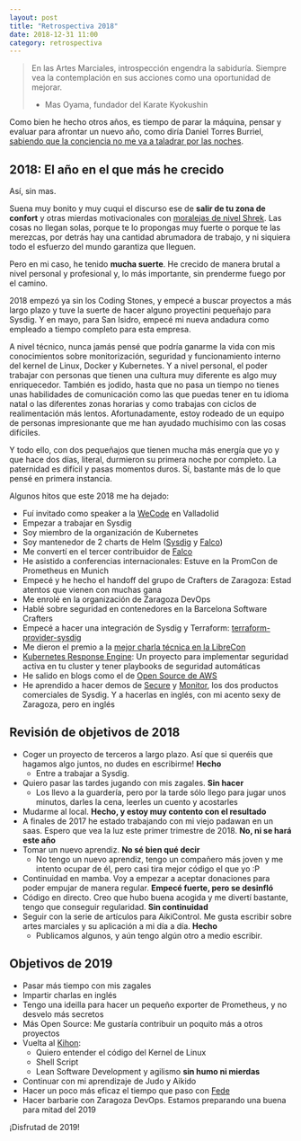 ```yaml
---
layout: post
title: "Retrospectiva 2018"
date: 2018-12-31 11:00
category: retrospectiva
---
```


> En las Artes Marciales, introspección engendra la sabiduría. Siempre vea la contemplación en sus acciones como una oportunidad de mejorar.
> - Mas Oyama, fundador del Karate Kyokushin

Como bien he hecho otros años, es tiempo de parar la máquina, pensar y evaluar
para afrontar un nuevo año, como diría Daniel Torres Burriel,
[sabiendo que la conciencia no me va a taladrar por las noches](https://twitter.com/torresburriel/status/1079501833616482304).

## 2018: El año en el que más he crecido

Así, sin mas.

Suena muy bonito y muy cuqui el discurso ese de **salir de tu zona
de confort** y otras mierdas motivacionales con
[moralejas de nivel Shrek](https://www.youtube.com/watch?v=7kgFjWDjuZ0). Las
cosas no llegan solas, porque te lo propongas muy fuerte o porque te las
merezcas, por detrás hay una cantidad abrumadora de trabajo, y ni siquiera
todo el esfuerzo del mundo garantiza que lleguen.

Pero en mi caso, he tenido **mucha suerte**. He crecido de manera brutal a nivel
personal y profesional y, lo más importante, sin prenderme fuego por el camino.

2018 empezó ya sin los Coding Stones, y empecé a buscar proyectos a más largo
plazo y tuve la suerte de hacer alguno proyectini pequeñajo para Sysdig. Y en
mayo, para San Isidro, empecé mi nueva andadura como empleado a tiempo completo
para esta empresa.

A nivel técnico, nunca jamás pensé que podría ganarme la vida con mis conocimientos
sobre monitorización, seguridad y funcionamiento interno del kernel de Linux, Docker
y Kubernetes. Y a nivel personal, el poder trabajar con personas que tienen una
cultura muy diferente es algo muy enriquecedor. También es jodido, hasta que
no pasa un tiempo no tienes unas habilidades de comunicación como las que puedas
tener en tu idioma natal o las diferentes zonas horarias y como trabajas con
ciclos de realimentación más lentos. Afortunadamente, estoy rodeado de un equipo
de personas impresionante que me han ayudado muchísimo con las cosas difíciles.

Y todo ello, con dos pequeñajos que tienen mucha más energía que yo y que hace
dos días, literal, durmieron su primera noche por completo. La paternidad es
difícil y pasas momentos duros. Sí, bastante más de lo que pensé en primera
instancia.

Algunos hitos que este 2018 me ha dejado:

* Fuí invitado como speaker a la [WeCode](https://wecodefest.com/) en Valladolid
* Empezar a trabajar en Sysdig
* Soy miembro de la organización de Kubernetes
* Soy mantenedor de 2 charts de Helm ([Sysdig](https://hub.helm.sh/charts/stable/sysdig) y [Falco](https://hub.helm.sh/charts/stable/falco))
* Me convertí en el tercer contribuidor de [Falco](https://github.com/falcosecurity/falco/graphs/contributors)
* He asistido a conferencias internacionales: Estuve en la PromCon de Prometheus en Munich
* Empecé y he hecho el handoff del grupo de Crafters de Zaragoza: Estad atentos que vienen con muchas gana
* Me enrolé en la organización de Zaragoza DevOps
* Hablé sobre seguridad en contenedores en la Barcelona Software Crafters
* Empecé a hacer una integración de Sysdig y Terraform: [terraform-provider-sysdig](https://github.com/draios/terraform-provider-sysdig)
* Me dieron el premio a la [mejor charla técnica en la LibreCon](https://twitter.com/librecon/status/1065610609696346114)
* [Kubernetes Response Engine](https://github.com/falcosecurity/falco/tree/dev/integrations/kubernetes-response-engine): Un proyecto para implementar seguridad activa en tu cluster y tener playbooks de seguridad automáticas
* He salido en blogs como el de [Open Source de AWS](https://aws.amazon.com/blogs/opensource/securing-amazon-eks-lambda-falco/)
* He aprendido a hacer demos de [Secure](https://sysdig.com/products/secure/) y [Monitor](https://sysdig.com/products/monitor/), los dos productos comerciales de Sysdig. Y a hacerlas en inglés, con mi acento sexy de Zaragoza, pero en inglés

## Revisión de objetivos de 2018

* Coger un proyecto de terceros a largo plazo. Así que si queréis que hagamos algo juntos, no dudes en escribirme! **Hecho**
  * Entre a trabajar a Sysdig.
* Quiero pasar las tardes jugando con mis zagales. **Sin hacer**
  * Los llevo a la guardería, pero por la tarde sólo llego para jugar unos minutos, darles la cena, leerles un cuento y acostarles
* Mudarme al local. **Hecho, y estoy muy contento con el resultado**
* A finales de 2017 he estado trabajando con mi viejo padawan en un saas. Espero que vea la luz este primer trimestre de 2018. **No, ni se hará este año**
* Tomar un nuevo aprendiz. **No sé bien qué decir**
  * No tengo un nuevo aprendiz, tengo un compañero más joven y me intento ocupar de él, pero casi tira mejor código el que yo :P
* Continuidad en mamba. Voy a empezar a aceptar donaciones para poder empujar de manera regular. **Empecé fuerte, pero se desinfló**
* Código en directo. Creo que hubo buena acogida y me divertí bastante, tengo que conseguir regularidad. **Sin continuidad**
* Seguir con la serie de artículos para AikiControl. Me gusta escribir sobre artes marciales y su aplicación a mi día a día. **Hecho**
  * Publicamos algunos, y aún tengo algún otro a medio escribir.

## Objetivos de 2019

* Pasar más tiempo con mis zagales
* Impartir charlas en inglés
* Tengo una ideilla para hacer un pequeño exporter de Prometheus, y no desvelo
  más secretos
* Más Open Source: Me gustaría contribuir un poquito más a otros proyectos
* Vuelta al [Kihon](https://en.wikipedia.org/wiki/Kihon):
  * Quiero entender el código del Kernel de Linux
  * Shell Script
  * Lean Software Development y agilismo **sin humo ni mierdas**
* Continuar con mi aprendizaje de Judo y Aikido
* Hacer un poco más eficaz el tiempo que paso con [Fede](https://twitter.com/tembleking)
* Hacer barbarie con Zaragoza DevOps. Estamos preparando una buena para mitad del 2019


¡Disfrutad de 2019!

